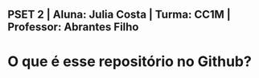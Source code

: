 ## **PSET 2** | Aluna: Julia Costa | Turma: CC1M | Professor: Abrantes Filho
# O que é esse repositório no Github?
